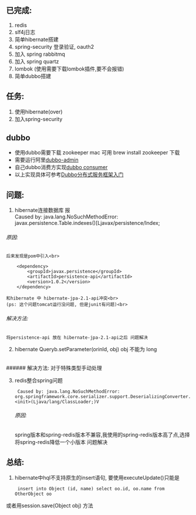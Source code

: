 ## 已完成:
1. redis
2. slf4j日志
3. 简单hibernate搭建
4. spring-security 登录验证, oauth2
5. 加入 spring rabbitmq
6. 加入 spring quartz
7. lombok (使用需要下载lombok插件,要不会报错)
8. 简单dubbo搭建

## 任务:
1. 使用hibernate(over)
2. 加入spring-security

## dubbo
* 使用dubbo需要下载 zookeeper mac 可用 brew install zookeeper 下载
* 需要运行阿里[dubbo-admin](https://github.com/alibaba/dubbo)
* 自己dubbo消费方实现[dubbo consumer](https://github.com/438926995/dubboConsumer)
* 以上实现具体可参考[Dubbo分布式服务框架入门](http://www.kancloud.cn/digest/javaframe/125576)


## 问题:
1. hibernate连接数据库 报<br>
Caused by: java.lang.NoSuchMethodError: javax.persistence.Table.indexes()[Ljavax/persistence/Index;<br>
###### 原因:
    后来发现是pom中引入<br>

        <dependency>
            <groupId>javax.persistence</groupId>
            <artifactId>persistence-api</artifactId>
            <version>1.0.2</version>
        </dependency>

    和hibernate 中 hibernate-jpa-2.1-api冲突<br>
    (ps: 这个问题tomcat运行没问题, 但是junit有问题)<br>
###### 解决方法:
    将persistence-api 放在 hibernate-jpa-2.1-api之后 问题解决

2. hibernate Queryb.setParameter(orinId, obj) obj 不能为 long
<br>
###### 解决方法:
对于特殊类型手动处理

3. redis整合spring问题

        Caused by: java.lang.NoSuchMethodError: org.springframework.core.serializer.support.DeserializingConverter.<init>(Ljava/lang/ClassLoader;)V

    ###### 原因:
    spring版本和spring-redis版本不兼容,我使用的spring-redis版本高了点,选择将spring-redis降低一个小版本 问题解决
## 总结:
1. hibernate中hql不支持原生的insert语句, 要使用executeUpdate()只能是

        insert into Object (id, name) select oo.id, oo.name from OtherObject oo

或者用session.save(Object obj) 方法


